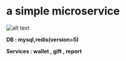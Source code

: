 # a simple microservice

![alt text](https://i.ibb.co/s6JCVjm/Untitled-drawing.jpg)

**DB : mysql,redis(version>5)**

**Services : wallet , gift , report** 
        
